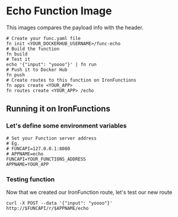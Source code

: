 # Echo Function Image

This images compares the payload info with the header.

```
# Create your func.yaml file
fn init <YOUR_DOCKERHUB_USERNAME>/func-echo
# Build the function
fn build
# Test it
echo '{"input": "yoooo"}' | fn run
# Push it to Docker Hub
fn push
# Create routes to this function on IronFunctions
fn apps create <YOUR_APP>
fn routes create <YOUR_APP> /echo
```

## Running it on IronFunctions

### Let's define some environment variables

```
# Set your Function server address
# Eg. 
# FUNCAPI=127.0.0.1:8080
# APPNAME=echo
FUNCAPI=YOUR_FUNCTIONS_ADDRESS
APPNAME=YOUR_APP
```

### Testing function

Now that we created our IronFunction route, let's test our new route

```
curl -X POST --data '{"input": "yoooo"}' http://$FUNCAPI/r/$APPNAME/echo
```